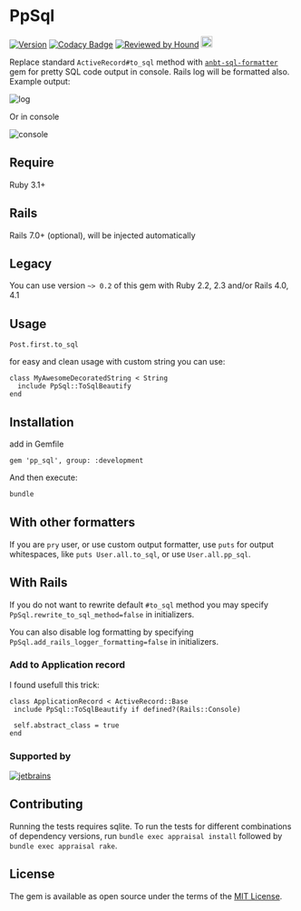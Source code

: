 # PpSql

[![Version               ][rubygems_badge]][rubygems]
[![Codacy Badge          ][codacy_badge]][codacy]
[![Reviewed by Hound     ][hound_badge]][hound]
[<img src="https://api.gitsponsors.com/api/badge/img?id=78002099" height="20">](https://api.gitsponsors.com/api/badge/link?p=J9d+7zEGJS+BQMhX3FZDy2lWmzWp75oJZulj80NsvTrAkDEWcEC5PzkwUCDB/oqWGOfl1rwmFSi7crAJTxB6ww==)

Replace standard `ActiveRecord#to_sql` method with
[`anbt-sql-formatter`][anbt-sql-formatter-link]
gem for pretty SQL code output in console. Rails log will be formatted also.
Example output:

![log][log-img]

Or in console

![console][console-img]

## Require

Ruby 3.1+

## Rails

Rails 7.0+ (optional), will be injected automatically

## Legacy

You can use version `~> 0.2` of this gem with Ruby 2.2, 2.3 and/or Rails 4.0, 4.1

## Usage

```
Post.first.to_sql
```

for easy and clean usage with custom string you can use:

```
class MyAwesomeDecoratedString < String
  include PpSql::ToSqlBeautify
end
```

## Installation

add in Gemfile

```
gem 'pp_sql', group: :development
```

And then execute:

```bash
bundle
```

## With other formatters

If you are `pry` user, or use custom output formatter, use `puts` for output whitespaces,
like `puts User.all.to_sql`, or use `User.all.pp_sql`.

## With Rails

If you do not want to rewrite default `#to_sql` method you may specify
 `PpSql.rewrite_to_sql_method=false` in initializers.

You can also disable log formatting by specifying `PpSql.add_rails_logger_formatting=false`
in initializers.

### Add to Application record

I found usefull this trick:

 ```
 class ApplicationRecord < ActiveRecord::Base
  include PpSql::ToSqlBeautify if defined?(Rails::Console)

  self.abstract_class = true
end
```

### Supported by

[![jetbrains][jetbrains-img-link]][jetbrains-link]

## Contributing

Running the tests requires sqlite. To run the tests for different combinations of dependency
versions, run `bundle exec appraisal install` followed by `bundle exec appraisal rake`.

## License

The gem is available as open source under the terms of the
[MIT License][mit-licence-link].

[rubygems_badge]: http://img.shields.io/gem/v/pp_sql.svg
[rubygems]: https://rubygems.org/gems/pp_sql
[codacy_badge]: https://app.codacy.com/project/badge/Grade/0394889311ea49529ddea12baac9b699
[codacy]: https://www.codacy.com/gh/kvokka/pp_sql/dashboard?utm_source=github.com&amp;utm_medium=referral&amp;utm_content=kvokka/pp_sql&amp;utm_campaign=Badge_Grade
[hound_badge]: https://img.shields.io/badge/Reviewed_by-Hound-8E64B0.svg
[hound]: https://houndci.com

[anbt-sql-formatter-link]: https://github.com/sonota88/anbt-sql-formatter
[mit-licence-link]: http://opensource.org/licenses/MIT
[jetbrains-link]: https://www.jetbrains.com/?from=pp_sql
[jetbrains-img-link]: https://raw.githubusercontent.com/kvokka/pp_sql/master/img/jetbrains-variant-3.svg?sanitize=true

[log-img]: https://raw.githubusercontent.com/kvokka/pp_sql/master/img/log.png
[console-img]: https://raw.githubusercontent.com/kvokka/pp_sql/master/img/console.png
